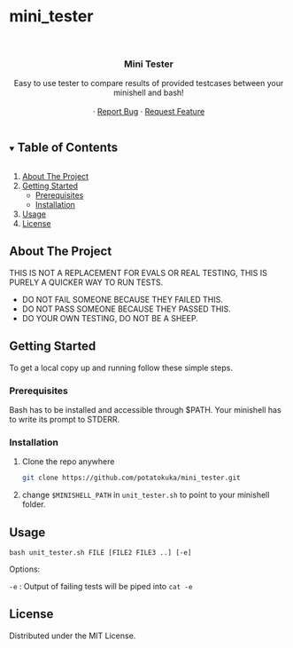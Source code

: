# mini_tester

<!-- PROJECT LOGO -->
<br />
<p align="center">
  <a href="https://github.com/potatokuka/mini_tester">
  </a>

  <h3 align="center">Mini Tester</h3>

  <p align="center">
    Easy to use tester to compare results of provided testcases between your minishell and bash!
    <br />
    <br />
    ·
    <a href="https://github.com/potatokuka/mini_tester/issues">Report Bug</a>
    ·
    <a href="https://github.com/potatokuka/mini_tester/issues">Request Feature</a>
  </p>
</p>



<!-- TABLE OF CONTENTS -->
<details open="open">
  <summary><h2 style="display: inline-block">Table of Contents</h2></summary>
  <ol>
    <li>
      <a href="#about-the-project">About The Project</a>
    </li>
    <li>
      <a href="#getting-started">Getting Started</a>
      <ul>
        <li><a href="#prerequisites">Prerequisites</a></li>
        <li><a href="#installation">Installation</a></li>
      </ul>
    </li>
    <li><a href="#usage">Usage</a></li>
    <li><a href="#license">License</a></li>
  </ol>
</details>


<!-- ABOUT THE PROJECT -->
## About The Project

THIS IS NOT A REPLACEMENT FOR EVALS OR REAL TESTING,
THIS IS PURELY A QUICKER WAY TO RUN TESTS.
- DO NOT FAIL SOMEONE BECAUSE THEY FAILED THIS.
- DO NOT PASS SOMEONE BECAUSE THEY PASSED THIS.
- DO YOUR OWN TESTING, DO NOT BE A SHEEP.

<!-- GETTING STARTED -->
## Getting Started

To get a local copy up and running follow these simple steps.

### Prerequisites

Bash has to be installed and accessible through $PATH.
Your minishell has to write its prompt to STDERR.

### Installation

1. Clone the repo anywhere
   ```sh
   git clone https://github.com/potatokuka/mini_tester.git
   ```
2. change `$MINISHELL_PATH` in `unit_tester.sh` to point to your minishell folder.


<!-- USAGE EXAMPLES -->
## Usage

`bash unit_tester.sh FILE [FILE2 FILE3 ..] [-e]`

Options:
 
  `-e` : Output of failing tests will be piped into `cat -e`

<!-- LICENSE -->
## License

Distributed under the MIT License.
